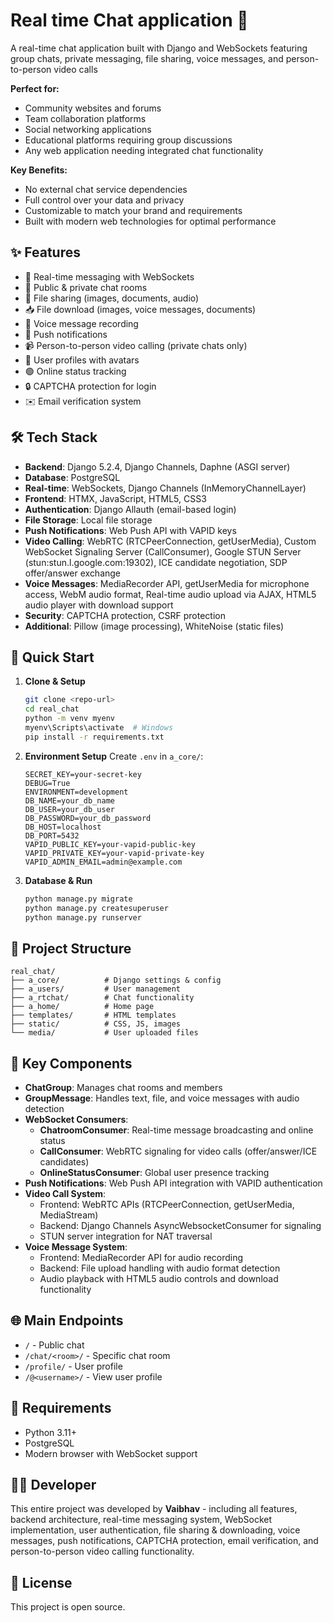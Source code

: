 # Real time Chat application 💬

A real-time chat application built with Django and WebSockets featuring group chats, private messaging, file sharing, voice messages, and person-to-person video calls

**Perfect for:**
- Community websites and forums
- Team collaboration platforms
- Social networking applications
- Educational platforms requiring group discussions
- Any web application needing integrated chat functionality

**Key Benefits:**
- No external chat service dependencies
- Full control over your data and privacy
- Customizable to match your brand and requirements
- Built with modern web technologies for optimal performance

## ✨ Features

- 🚀 Real-time messaging with WebSockets
- 👥 Public & private chat rooms
- 📁 File sharing (images, documents, audio)
- 📥 File download (images, voice messages, documents)
- 🎤 Voice message recording
- 📱 Push notifications
- 📹 Person-to-person video calling (private chats only)
- 👤 User profiles with avatars
- 🟢 Online status tracking
- 🔒 CAPTCHA protection for login
- ✉️ Email verification system

## 🛠️ Tech Stack

- **Backend**: Django 5.2.4, Django Channels, Daphne (ASGI server)
- **Database**: PostgreSQL
- **Real-time**: WebSockets, Django Channels (InMemoryChannelLayer)
- **Frontend**: HTMX, JavaScript, HTML5, CSS3
- **Authentication**: Django Allauth (email-based login)
- **File Storage**: Local file storage
- **Push Notifications**: Web Push API with VAPID keys
- **Video Calling**: WebRTC (RTCPeerConnection, getUserMedia), Custom WebSocket Signaling Server (CallConsumer), Google STUN Server (stun:stun.l.google.com:19302), ICE candidate negotiation, SDP offer/answer exchange
- **Voice Messages**: MediaRecorder API, getUserMedia for microphone access, WebM audio format, Real-time audio upload via AJAX, HTML5 audio player with download support
- **Security**: CAPTCHA protection, CSRF protection
- **Additional**: Pillow (image processing), WhiteNoise (static files)

## 🚀 Quick Start

1. **Clone & Setup**
   ```bash
   git clone <repo-url>
   cd real_chat
   python -m venv myenv
   myenv\Scripts\activate  # Windows
   pip install -r requirements.txt
   ```

2. **Environment Setup**
   Create `.env` in `a_core/`:
   ```env
   SECRET_KEY=your-secret-key
   DEBUG=True
   ENVIRONMENT=development
   DB_NAME=your_db_name
   DB_USER=your_db_user
   DB_PASSWORD=your_db_password
   DB_HOST=localhost
   DB_PORT=5432
   VAPID_PUBLIC_KEY=your-vapid-public-key
   VAPID_PRIVATE_KEY=your-vapid-private-key
   VAPID_ADMIN_EMAIL=admin@example.com
   ```

3. **Database & Run**
   ```bash
   python manage.py migrate
   python manage.py createsuperuser
   python manage.py runserver
   ```

## 📁 Project Structure

```
real_chat/
├── a_core/          # Django settings & config
├── a_users/         # User management
├── a_rtchat/        # Chat functionality
├── a_home/          # Home page
├── templates/       # HTML templates
├── static/          # CSS, JS, images
└── media/           # User uploaded files
```

## 🔧 Key Components

- **ChatGroup**: Manages chat rooms and members
- **GroupMessage**: Handles text, file, and voice messages with audio detection
- **WebSocket Consumers**: 
  - **ChatroomConsumer**: Real-time message broadcasting and online status
  - **CallConsumer**: WebRTC signaling for video calls (offer/answer/ICE candidates)
  - **OnlineStatusConsumer**: Global user presence tracking
- **Push Notifications**: Web Push API integration with VAPID authentication
- **Video Call System**: 
  - Frontend: WebRTC APIs (RTCPeerConnection, getUserMedia, MediaStream)
  - Backend: Django Channels AsyncWebsocketConsumer for signaling
  - STUN server integration for NAT traversal
- **Voice Message System**:
  - Frontend: MediaRecorder API for audio recording
  - Backend: File upload handling with audio format detection
  - Audio playback with HTML5 audio controls and download functionality

## 🌐 Main Endpoints

- `/` - Public chat
- `/chat/<room>/` - Specific chat room
- `/profile/` - User profile
- `/@<username>/` - View user profile

## 📱 Requirements

- Python 3.11+
- PostgreSQL
- Modern browser with WebSocket support

## 👨‍💻 Developer

This entire project was developed by **Vaibhav** - including all features, backend architecture, real-time messaging system, WebSocket implementation, user authentication, file sharing & downloading, voice messages, push notifications, CAPTCHA protection, email verification, and person-to-person video calling functionality.

## 📄 License

This project is open source.
